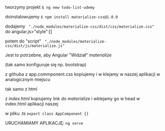 tworzymy projekt
`$ ng new todo-list-udemy`

doinstalowujemy
`$ npm install materialize-css@1.0.0`

dodajemy ` "./node_modules/materialize-css/dist/css/materialize.css"`
do angular.js>"style":[]

potem do "script"
` "./node_modules/materialize-css/dist/js/materialize.js"`

Jest to potrzebne, aby Angular "Widział" _materialize_

(tak samo konfiguruje się np. bootstrap)

z githuba z app.commponent.css
kopiujemy i w klejamy
w naszej aplikacji w analogicznym miejscu

tak samo z html

z _index.html_ kopiujemy link do _materialize_ i wklejamy go w head w index.html aplikacji naszej

w pliku .ts 
`export class AppComponent {}`


URUCHAMIAMY APLIKACJĘ:
`ng serve`


